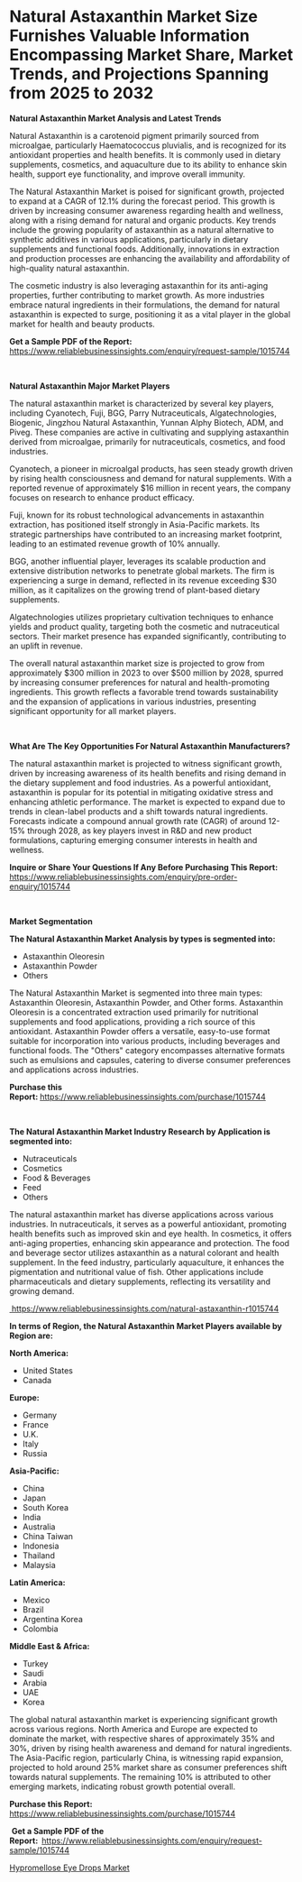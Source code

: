 <p><h1>Natural Astaxanthin Market Size Furnishes Valuable Information Encompassing Market Share, Market Trends, and Projections Spanning from 2025 to 2032</h1></p><p><strong>Natural Astaxanthin Market Analysis and Latest Trends</strong></p>
<p><p>Natural Astaxanthin is a carotenoid pigment primarily sourced from microalgae, particularly Haematococcus pluvialis, and is recognized for its antioxidant properties and health benefits. It is commonly used in dietary supplements, cosmetics, and aquaculture due to its ability to enhance skin health, support eye functionality, and improve overall immunity.</p><p>The Natural Astaxanthin Market is poised for significant growth, projected to expand at a CAGR of 12.1% during the forecast period. This growth is driven by increasing consumer awareness regarding health and wellness, along with a rising demand for natural and organic products. Key trends include the growing popularity of astaxanthin as a natural alternative to synthetic additives in various applications, particularly in dietary supplements and functional foods. Additionally, innovations in extraction and production processes are enhancing the availability and affordability of high-quality natural astaxanthin.</p><p>The cosmetic industry is also leveraging astaxanthin for its anti-aging properties, further contributing to market growth. As more industries embrace natural ingredients in their formulations, the demand for natural astaxanthin is expected to surge, positioning it as a vital player in the global market for health and beauty products.</p></p>
<p><strong>Get a Sample PDF of the Report:&nbsp;</strong> <a href="https://www.reliablebusinessinsights.com/enquiry/request-sample/1015744?utm_campaign=3105&utm_medium=2&utm_source=Github&utm_content=ia&utm_term=08032025&utm_id=natural-astaxanthin">https://www.reliablebusinessinsights.com/enquiry/request-sample/1015744</a></p>
<p>&nbsp;</p>
<p><strong>Natural Astaxanthin Major Market Players</strong></p>
<p><p>The natural astaxanthin market is characterized by several key players, including Cyanotech, Fuji, BGG, Parry Nutraceuticals, Algatechnologies, Biogenic, Jingzhou Natural Astaxanthin, Yunnan Alphy Biotech, ADM, and Piveg. These companies are active in cultivating and supplying astaxanthin derived from microalgae, primarily for nutraceuticals, cosmetics, and food industries.</p><p>Cyanotech, a pioneer in microalgal products, has seen steady growth driven by rising health consciousness and demand for natural supplements. With a reported revenue of approximately $16 million in recent years, the company focuses on research to enhance product efficacy. </p><p>Fuji, known for its robust technological advancements in astaxanthin extraction, has positioned itself strongly in Asia-Pacific markets. Its strategic partnerships have contributed to an increasing market footprint, leading to an estimated revenue growth of 10% annually.</p><p>BGG, another influential player, leverages its scalable production and extensive distribution networks to penetrate global markets. The firm is experiencing a surge in demand, reflected in its revenue exceeding $30 million, as it capitalizes on the growing trend of plant-based dietary supplements.</p><p>Algatechnologies utilizes proprietary cultivation techniques to enhance yields and product quality, targeting both the cosmetic and nutraceutical sectors. Their market presence has expanded significantly, contributing to an uplift in revenue.</p><p>The overall natural astaxanthin market size is projected to grow from approximately $300 million in 2023 to over $500 million by 2028, spurred by increasing consumer preferences for natural and health-promoting ingredients. This growth reflects a favorable trend towards sustainability and the expansion of applications in various industries, presenting significant opportunity for all market players.</p></p>
<p>&nbsp;</p>
<p><strong>What Are The Key Opportunities For Natural Astaxanthin Manufacturers?</strong></p>
<p><p>The natural astaxanthin market is projected to witness significant growth, driven by increasing awareness of its health benefits and rising demand in the dietary supplement and food industries. As a powerful antioxidant, astaxanthin is popular for its potential in mitigating oxidative stress and enhancing athletic performance. The market is expected to expand due to trends in clean-label products and a shift towards natural ingredients. Forecasts indicate a compound annual growth rate (CAGR) of around 12-15% through 2028, as key players invest in R&D and new product formulations, capturing emerging consumer interests in health and wellness.</p></p>
<p><strong>Inquire or Share Your Questions If Any Before Purchasing This Report:</strong> <a href="https://www.reliablebusinessinsights.com/enquiry/pre-order-enquiry/1015744?utm_campaign=3105&utm_medium=2&utm_source=Github&utm_content=ia&utm_term=08032025&utm_id=natural-astaxanthin">https://www.reliablebusinessinsights.com/enquiry/pre-order-enquiry/1015744</a></p>
<p>&nbsp;</p>
<p><strong>Market Segmentation</strong></p>
<p><strong>The Natural Astaxanthin Market Analysis by types is segmented into:</strong></p>
<p><ul><li>Astaxanthin Oleoresin</li><li>Astaxanthin Powder</li><li>Others</li></ul></p>
<p><p>The Natural Astaxanthin Market is segmented into three main types: Astaxanthin Oleoresin, Astaxanthin Powder, and Other forms. Astaxanthin Oleoresin is a concentrated extraction used primarily for nutritional supplements and food applications, providing a rich source of this antioxidant. Astaxanthin Powder offers a versatile, easy-to-use format suitable for incorporation into various products, including beverages and functional foods. The "Others" category encompasses alternative formats such as emulsions and capsules, catering to diverse consumer preferences and applications across industries.</p></p>
<p><strong>Purchase this Report:&nbsp;</strong><a href="https://www.reliablebusinessinsights.com/purchase/1015744?utm_campaign=3105&utm_medium=2&utm_source=Github&utm_content=ia&utm_term=08032025&utm_id=natural-astaxanthin">https://www.reliablebusinessinsights.com/purchase/1015744</a></p>
<p>&nbsp;</p>
<p><strong>The Natural Astaxanthin Market Industry Research by Application is segmented into:</strong></p>
<p><ul><li>Nutraceuticals</li><li>Cosmetics</li><li>Food & Beverages</li><li>Feed</li><li>Others</li></ul></p>
<p><p>The natural astaxanthin market has diverse applications across various industries. In nutraceuticals, it serves as a powerful antioxidant, promoting health benefits such as improved skin and eye health. In cosmetics, it offers anti-aging properties, enhancing skin appearance and protection. The food and beverage sector utilizes astaxanthin as a natural colorant and health supplement. In the feed industry, particularly aquaculture, it enhances the pigmentation and nutritional value of fish. Other applications include pharmaceuticals and dietary supplements, reflecting its versatility and growing demand.</p></p>
<p><a href="https://www.reliablebusinessinsights.com/natural-astaxanthin-r1015744?utm_campaign=3105&utm_medium=2&utm_source=Github&utm_content=ia&utm_term=08032025&utm_id=natural-astaxanthin">&nbsp;https://www.reliablebusinessinsights.com/natural-astaxanthin-r1015744</a></p>
<p><strong>In terms of Region, the Natural Astaxanthin Market Players available by Region are:</strong></p>
<p>
    <p> <strong> North America: </strong>
        <ul>
            <li>United States</li>
            <li>Canada</li>
        </ul>
        </p> 
    <p> <strong> Europe: </strong>
        <ul>
            <li>Germany</li>
            <li>France</li>
            <li>U.K.</li>
            <li>Italy</li>
            <li>Russia</li>
        </ul>
        </p> 
    <p> <strong> Asia-Pacific: </strong>
        <ul>
            <li>China</li>
            <li>Japan</li>
            <li>South Korea</li>
            <li>India</li>
            <li>Australia</li>
            <li>China Taiwan</li>
            <li>Indonesia</li>
            <li>Thailand</li>
            <li>Malaysia</li>
        </ul>
        </p> 
    <p> <strong> Latin America: </strong>
        <ul>
            <li>Mexico</li>
            <li>Brazil</li>
            <li>Argentina Korea</li>
            <li>Colombia</li>
        </ul>
        </p> 
    <p> <strong> Middle East & Africa: </strong>
        <ul>
            <li>Turkey</li>
            <li>Saudi</li>
            <li>Arabia</li>
            <li>UAE</li>
            <li>Korea</li>
        </ul>
    </p>
    </p>
<p><p>The global natural astaxanthin market is experiencing significant growth across various regions. North America and Europe are expected to dominate the market, with respective shares of approximately 35% and 30%, driven by rising health awareness and demand for natural ingredients. The Asia-Pacific region, particularly China, is witnessing rapid expansion, projected to hold around 25% market share as consumer preferences shift towards natural supplements. The remaining 10% is attributed to other emerging markets, indicating robust growth potential overall.</p></p>
<p><strong>Purchase this Report: </strong><a href="https://www.reliablebusinessinsights.com/purchase/1015744?utm_campaign=3105&utm_medium=2&utm_source=Github&utm_content=ia&utm_term=08032025&utm_id=natural-astaxanthin">https://www.reliablebusinessinsights.com/purchase/1015744</a></p>
<p>&nbsp;<strong>Get a Sample PDF of the Report:&nbsp;&nbsp;</strong><a href="https://www.reliablebusinessinsights.com/enquiry/request-sample/1015744?utm_campaign=3105&utm_medium=2&utm_source=Github&utm_content=ia&utm_term=08032025&utm_id=natural-astaxanthin">https://www.reliablebusinessinsights.com/enquiry/request-sample/1015744</a></p>
<p><strong></strong></p>
<p><p><a href="https://github.com/micbotam/Market-Research-Report-List-1/blob/main/hypromellose-eye-drops-market.md?utm_campaign=3105&utm_medium=2&utm_source=Github&utm_content=ia&utm_term=08032025&utm_id=natural-astaxanthin">Hypromellose Eye Drops Market</a></p></p>